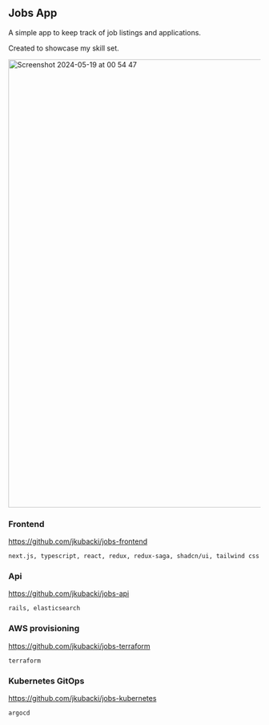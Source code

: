 ## Jobs App

A simple app to keep track of job listings and applications.

Created to showcase my skill set.

<img width="894" alt="Screenshot 2024-05-19 at 00 54 47" src="https://github.com/jkubacki/jobs/assets/1104186/35fb1d39-9b6f-47f4-a49f-0d76469e2974">


### Frontend

https://github.com/jkubacki/jobs-frontend

`next.js, typescript, react, redux, redux-saga, shadcn/ui, tailwind css`

### Api

https://github.com/jkubacki/jobs-api

`rails, elasticsearch`

### AWS provisioning

https://github.com/jkubacki/jobs-terraform

`terraform`

### Kubernetes GitOps

https://github.com/jkubacki/jobs-kubernetes

`argocd`
